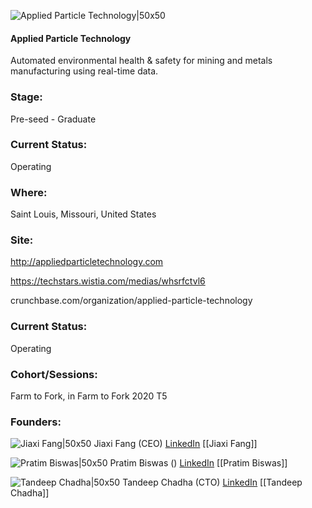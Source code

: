 

![Applied Particle Technology|50x50](https://res.cloudinary.com/crunchbase-production/image/upload/x9eaf81cufqwpdnrmnjb)

#### Applied Particle Technology
Automated environmental health & safety for mining and metals manufacturing using real-time data.

### Stage: 
Pre-seed - Graduate 

### Current Status: 
Operating

### Where:
Saint Louis, Missouri, United States

### Site:
http://appliedparticletechnology.com

https://techstars.wistia.com/medias/whsrfctvl6

crunchbase.com/organization/applied-particle-technology

### Current Status: 
Operating

### Cohort/Sessions: 
Farm to Fork, in Farm to Fork 2020 T5

### Founders: 

![Jiaxi Fang|50x50](https://apimg.techstars.com/connect/images/image_files/5f5a6a3234a60d4e6e000020/original/CEO-500-300x300.png) Jiaxi Fang (CEO) [LinkedIn](https://linkedin.com/pub/jiaxi-fang) [[Jiaxi Fang]]

![Pratim Biswas|50x50](http://s3.amazonaws.com/ts-accel-connect-uploads/images/image_files/5f99bd5d44e0820852000054/original/p.jpeg) Pratim Biswas () [LinkedIn](https://linkedin.com/in/pratim-biswas-b6b6165) [[Pratim Biswas]]

![Tandeep Chadha|50x50](https://apimg.techstars.com/connect/images/image_files/5f99bdaf44e0820852000055/original/t.jpeg) Tandeep Chadha (CTO) [LinkedIn](https://linkedin.com/in/jiaxi-fang-13076a15) [[Tandeep Chadha]]



